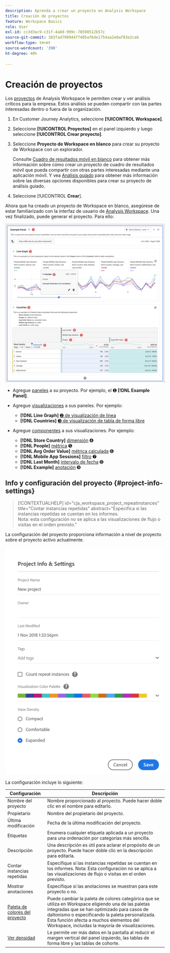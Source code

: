 ```yaml
---
description: Aprenda a crear un proyecto en Analysis Workspace
title: Creación de proyectos
feature: Workspace Basics
role: User
exl-id: cc3d3ac9-c31f-4a8d-999c-78590512b57c
source-git-commit: 383fad799944f7405af6de1754aa2e0af83e2cab
workflow-type: tm+mt
source-wordcount: '390'
ht-degree: 40%

---
```


# Creación de proyectos

Los [proyectos](/help/analysis-workspace/build-workspace-project/freeform-overview.md) de Analysis Workspace le permiten crear y ver análisis críticos para la empresa.  Estos análisis se pueden compartir con las partes interesadas dentro o fuera de la organización.

1. En Customer Journey Analytics, seleccione **[!UICONTROL Workspace]**.

1. Seleccione **[!UICONTROL Proyectos]** en el panel izquierdo y luego seleccione **[!UICONTROL Crear proyecto]**.

1. Seleccione **Proyecto de Workspace en blanco** para crear su proyecto de Workspace con un explorador.

   Consulte [Cuadro de resultados móvil en blanco](/help/mobile-app/curator.md) para obtener más información sobre cómo crear un proyecto de cuadro de resultados móvil que pueda compartir con otras partes interesadas mediante una aplicación móvil. Y vea [Análisis guiado](/help/guided-analysis/overview.md) para obtener más información sobre las diversas opciones disponibles para crear su proyecto de análisis guiado.

1. Seleccione [!UICONTROL **Crear**].


Ahora que ha creado un proyecto de Workspace en blanco, asegúrese de estar familiarizado con la interfaz de usuario de [Analysis Workspace](/help/analysis-workspace/home.md). Una vez finalizado, puede generar el proyecto. Para ello:

![Proyecto de ejemplo](assets/example-project.png)

* Agregue [paneles](/help/analysis-workspace/c-panels/panels.md) a su proyecto. Por ejemplo, el ➊ **[!DNL Example Panel]**.

* Agregue [visualizaciones](/help/analysis-workspace/visualizations/freeform-analysis-visualizations.md) a sus paneles. Por ejemplo:
   * **[!DNL Line Graph]** [➋ de visualización de línea](/help/analysis-workspace/visualizations/line.md)
   * **[!DNL Countries]** [➌ de visualización de tabla de forma libre](/help/analysis-workspace/visualizations/freeform-table/freeform-table.md)
* Agregue [componentes](/help/components/overview.md) a sus visualizaciones. Por ejemplo:
   * **[!DNL Store Country]** [dimensión](/help/components/dimensions/overview.md) ➍
   * **[!DNL People]** [métrica](/help/components/apply-create-metrics.md) ➎
   * **[!DNL Avg Order Value]** [métrica calculada](/help/components/calc-metrics/calc-metr-overview.md) ➏
   * **[!DNL Mobile App Sessions]** [filtro](/help/components/filters/filters-overview.md) ➐
   * **[!DNL Last Month]** [intervalo de fecha](/help/components/date-ranges/overview.md) ➑
   * **[!DNL Example]** [anotación](/help/components/annotations/overview.md) ➒


## Info y configuración del proyecto {#project-info-settings}

<!-- markdownlint-disable MD034 -->

>[!CONTEXTUALHELP]
>id="cja_workspace_project_repeatinstances"
>title="Contar instancias repetidas"
>abstract="Especifica si las instancias repetidas se cuentan en los informes.<br/>Nota: esta configuración no se aplica a las visualizaciones de flujo o visitas en el orden previsto."

<!-- markdownlint-enable MD034 -->


La configuración del proyecto proporciona información a nivel de proyecto sobre el proyecto activo actualmente.

![La ventana Información y configuración del proyecto.](./assets/projectinfo.png)

La configuración incluye lo siguiente:

| Configuración | Descripción |
|---|---|
| Nombre del proyecto | Nombre proporcionado al proyecto. Puede hacer doble clic en el nombre para editarlo. |
| Propietario | Nombre del propietario del proyecto. |
| Última modificación | Fecha de la última modificación del proyecto. |
| Etiquetas | Enumera cualquier etiqueta aplicada a un proyecto para una ordenación por categorías más sencilla. |
| Descripción | Una descripción es útil para aclarar el propósito de un proyecto. Puede hacer doble clic en la descripción para editarla. |
| Contar instancias repetidas | Especifique si las instancias repetidas se cuentan en los informes. Nota: Esta configuración no se aplica a las visualizaciones de flujo o visitas en el orden previsto. |
| Mostrar anotaciones | Especifique si las anotaciones se muestran para este proyecto o no. |
| [Paleta de colores del proyecto](/help/analysis-workspace/build-workspace-project/color-palettes.md) | Puede cambiar la paleta de colores categórica que se utiliza en Workspace eligiendo una de las paletas integradas que se han optimizado para casos de daltonismo o especificando la paleta personalizada. Esta función afecta a muchos elementos del Workspace, incluidas la mayoría de visualizaciones. |
| [Ver densidad](/help/analysis-workspace/build-workspace-project/view-density.md) | Le permite ver más datos en la pantalla al reducir el margen vertical del panel izquierdo, las tablas de forma libre y las tablas de cohorte. |



